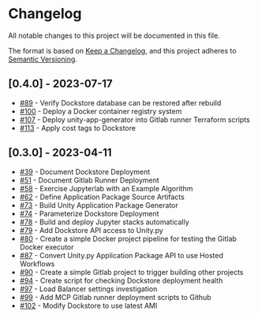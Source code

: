 # Changelog

All notable changes to this project will be documented in this file. 

The format is based on [Keep a Changelog](https://keepachangelog.com/en/1.0.0/),
and this project adheres to [Semantic Versioning](https://semver.org/spec/v2.0.0.html).

## [0.4.0] - 2023-07-17

- [#89](https://github.com/unity-sds/unity-ads-deployment/issues/89) - Verify Dockstore database can be restored after rebuild
- [#100](https://github.com/unity-sds/unity-ads-deployment/issues/100) - Deploy a Docker container registry system
- [#107](https://github.com/unity-sds/unity-ads-deployment/issues/107) - Deploy unity-app-generator into Gitlab runner Terraform scripts
- [#113](https://github.com/unity-sds/unity-ads-deployment/issues/113) - Apply cost tags to Dockstore

## [0.3.0] - 2023-04-11

- [#39](https://github.com/unity-sds/unity-ads-deployment/issues/39) - Document Dockstore Deployment
- [#51](https://github.com/unity-sds/unity-ads-deployment/issues/51) - Document Gitlab Runner Deployment
- [#58](https://github.com/unity-sds/unity-ads-deployment/issues/58) - Exercise Jupyterlab with an Example Algorithm
- [#62](https://github.com/unity-sds/unity-ads-deployment/issues/62) - Define Application Package Source Artifacts
- [#73](https://github.com/unity-sds/unity-ads-deployment/issues/73) - Build Unity Application Package Generator
- [#74](https://github.com/unity-sds/unity-ads-deployment/issues/74) - Parameterize Dockstore Deployment
- [#78](https://github.com/unity-sds/unity-ads-deployment/issues/78) - Build and deploy Jupyter stacks automatically
- [#79](https://github.com/unity-sds/unity-ads-deployment/issues/79) - Add Dockstore API access to Unity.py
- [#80](https://github.com/unity-sds/unity-ads-deployment/issues/80) - Create a simple Docker project pipeline for testing the Gitlab Docker executor
- [#87](https://github.com/unity-sds/unity-ads-deployment/issues/87) - Convert Unity.py Application Package API to use Hosted Workflows
- [#90](https://github.com/unity-sds/unity-ads-deployment/issues/90) - Create a simple Gitlab project to trigger building other projects
- [#94](https://github.com/unity-sds/unity-ads-deployment/issues/94) - Create script for checking Dockstore deployment health
- [#97](https://github.com/unity-sds/unity-ads-deployment/issues/97) - Load Balancer settings investigation
- [#99](https://github.com/unity-sds/unity-ads-deployment/issues/99) - Add MCP Gitlab runner deployment scripts to Github
- [#102](https://github.com/unity-sds/unity-ads-deployment/issues/102) - Modify Dockstore to use latest AMI